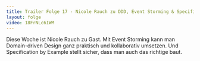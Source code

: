 ```yaml
---
title: Trailer Folge 17 - Nicole Rauch zu DDD, Event Storming & Specification by Example
layout: folge
video: 18FrNLc6IWM
---
```


Diese Woche ist Nicole Rauch zu Gast. Mit Event Storming kann man
Domain-driven Design ganz praktisch und kollaborativ umsetzen. Und
Specification by Example stellt sicher, dass man auch das richtige
baut.
